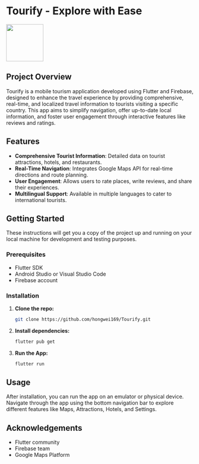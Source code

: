 # Tourify - Explore with Ease

<img src="https://github.com/hongwei169/Tourify/assets/97239900/db2cbc44-619c-4bb3-8fcb-1d9f6ce0cd8a" width="100" height="100">


## Project Overview
Tourify is a mobile tourism application developed using Flutter and Firebase, designed to enhance the travel experience by providing comprehensive, real-time, and localized travel information to tourists visiting a specific country. This app aims to simplify navigation, offer up-to-date local information, and foster user engagement through interactive features like reviews and ratings.

## Features
- **Comprehensive Tourist Information**: Detailed data on tourist attractions, hotels, and restaurants.
- **Real-Time Navigation**: Integrates Google Maps API for real-time directions and route planning.
- **User Engagement**: Allows users to rate places, write reviews, and share their experiences.
- **Multilingual Support**: Available in multiple languages to cater to international tourists.

## Getting Started
These instructions will get you a copy of the project up and running on your local machine for development and testing purposes.

### Prerequisites
- Flutter SDK
- Android Studio or Visual Studio Code
- Firebase account

### Installation
1. **Clone the repo:**
   ```bash
   git clone https://github.com/hongwei169/Tourify.git
2. **Install dependencies:**
   ```bash
   flutter pub get
3. **Run the App:**
   ```bash
   flutter run
## Usage
After installation, you can run the app on an emulator or physical device. Navigate through the app using the bottom navigation bar to explore different features like Maps, Attractions, Hotels, and Settings.

## Acknowledgements
- Flutter community
- Firebase team
- Google Maps Platform
   
